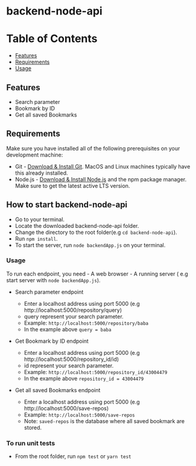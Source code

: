 # backend-node-api

# Table of Contents

- [Features](#features)
- [Requirements](#requirements)
- [Usage](#usage)

## Features

- Search parameter
- Bookmark by ID
- Get all saved Bookmarks

## Requirements

Make sure you have installed all of the following prerequisites on your development machine:

- Git - [Download & Install Git](https://git-scm.com/downloads). MacOS and Linux machines typically have this already installed.
- Node.js - [Download & Install Node.js](https://nodejs.org/en/download/) and the npm package manager. Make sure to get the latest active LTS version.

## How to start backend-node-api

- Go to your terminal.
- Locate the downloaded backend-node-api folder.
- Change the directory to the root folder(e.g `cd backend-node-api`).
- Run `npm install`.
- To start the server, run `node backendApp.js` on your terminal.

### Usage

To run each endpoint, you need - A web browser - A running server ( e.g start server with `node backendApp.js`).

- Search parameter endpoint

  - Enter a localhost address using port 5000 (e.g http://localhost:5000/repository/query)
  - query represent your search parameter.
  - Example: `http://localhost:5000/repository/baba`
  - In the example above `query = baba`

- Get Bookmark by ID endpoint

  - Enter a localhost address using port 5000 (e.g http://localhost:5000/repository_id/id)
  - id represent your search parameter.
  - Example: `http://localhost:5000/repository_id/43004479`
  - In the example above `repository_id = 43004479`

- Get all saved Bookmarks endpoint

  - Enter a localhost address using port 5000 (e.g http://localhost:5000/save-repos)
  - Example: `http://localhost:5000/save-repos`
  - Note: `saved-repos` is the database where all saved bookmark are stored.

### To run unit tests

- From the root folder, run `npm test` or `yarn test`
